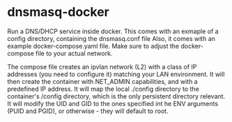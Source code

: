 # dnsmasq-docker

Run a DNS/DHCP service inside docker.
This comes with an exmaple of a config directory, containing the dnsmasq.conf file
Also, it comes with an example docker-compose.yaml file. Make sure to adjust the docker-compose
file to your actual network.

The compose file creates an ipvlan network (L2) with a class of IP addresses (you need to configure it)
matching your LAN environment. It will then create the container with NET_ADMIN capabilities, and with
a predefined IP address. 
It will map the local ./config directory to the container's /config directory, which is the only 
persistent directory relevant. It will modify the UID and GID to the ones specified int he ENV 
arguments (PUID and PGID), or otherwise - they will default to root.

